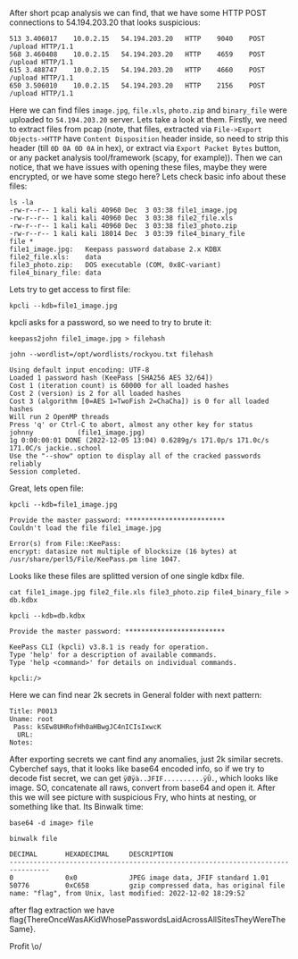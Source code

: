 After short pcap analysis we can find, that we have some HTTP	POST connections to 54.194.203.20	that looks suspicious: 

    513	3.406017	10.0.2.15	54.194.203.20	HTTP	9040	POST /upload HTTP/1.1 
    568	3.460408	10.0.2.15	54.194.203.20	HTTP	4659	POST /upload HTTP/1.1 
    615	3.488747	10.0.2.15	54.194.203.20	HTTP	4660	POST /upload HTTP/1.1 
    650	3.506010	10.0.2.15	54.194.203.20	HTTP	2156	POST /upload HTTP/1.1 
Here we can find files `image.jpg`, `file.xls`, `photo.zip` and `binary_file` were uploaded to `54.194.203.20` server. Lets take a look at them. Firstly, we need to extract files from pcap (note, that files, extracted via `File->Export Objects->HTTP` have `Content Disposition` header inside, so need to strip this header (till `0D 0A 0D 0A` in hex), or extract via `Export Packet Bytes` button, or any packet analysis tool/framework (scapy, for example)). Then we can notice, that we have issues with opening these files, maybe they were encrypted, or we have some stego here? Lets check basic info about these files:

    ls -la
    -rw-r--r-- 1 kali kali 40960 Dec  3 03:38 file1_image.jpg
    -rw-r--r-- 1 kali kali 40960 Dec  3 03:38 file2_file.xls
    -rw-r--r-- 1 kali kali 40960 Dec  3 03:38 file3_photo.zip
    -rw-r--r-- 1 kali kali 18014 Dec  3 03:39 file4_binary_file
    file *
    file1_image.jpg:   Keepass password database 2.x KDBX
    file2_file.xls:    data
    file3_photo.zip:   DOS executable (COM, 0x8C-variant)
    file4_binary_file: data

Lets try to get access to first file:

`kpcli --kdb=file1_image.jpg`

kpcli asks for a password, so we need to try to brute it:

`keepass2john file1_image.jpg > filehash`

`john --wordlist=/opt/wordlists/rockyou.txt filehash   `   

    Using default input encoding: UTF-8
    Loaded 1 password hash (KeePass [SHA256 AES 32/64])
    Cost 1 (iteration count) is 60000 for all loaded hashes
    Cost 2 (version) is 2 for all loaded hashes
    Cost 3 (algorithm [0=AES 1=TwoFish 2=ChaCha]) is 0 for all loaded hashes
    Will run 2 OpenMP threads
    Press 'q' or Ctrl-C to abort, almost any other key for status
    johnny           (file1_image.jpg)     
    1g 0:00:00:01 DONE (2022-12-05 13:04) 0.6289g/s 171.0p/s 171.0c/s 171.0C/s jackie..school
    Use the "--show" option to display all of the cracked passwords reliably
    Session completed. 
Great, lets open file:

`kpcli --kdb=file1_image.jpg`        

    Provide the master password: *************************
    Couldn't load the file file1_image.jpg
    
    Error(s) from File::KeePass:
    encrypt: datasize not multiple of blocksize (16 bytes) at /usr/share/perl5/File/KeePass.pm line 1047.

Looks like these files are splitted version of one single kdbx file. 

`cat file1_image.jpg file2_file.xls file3_photo.zip file4_binary_file > db.kdbx`

`kpcli --kdb=db.kdbx`                                  

    Provide the master password: *************************
    
    KeePass CLI (kpcli) v3.8.1 is ready for operation.
    Type 'help' for a description of available commands.
    Type 'help <command>' for details on individual commands.
    
    kpcli:/> 
Here we can find near 2k secrets in General folder with next pattern: 

    Title: P0013
    Uname: root
     Pass: kSEw8UHRofHh0aHBwgJC4nICIsIxwcK
      URL: 
    Notes: 
After exporting secrets we cant find any anomalies, just 2k similar secrets. Cyberchef says, that it looks like base64 encoded info, so if we try to decode fist secret, we can get `ÿØÿà..JFIF..........ÿÛ.`, which looks like image. SO, concatenate all raws, convert from base64 and open it. After this we will see picture with suspicious Fry, who hints at nesting, or something like that. Its Binwalk time: 

`base64 -d image> file`

`binwalk file`        

    DECIMAL       HEXADECIMAL     DESCRIPTION
    --------------------------------------------------------------------------------
    0             0x0             JPEG image data, JFIF standard 1.01
    50776         0xC658          gzip compressed data, has original file name: "flag", from Unix, last modified: 2022-12-02 18:29:52
after flag extraction we have flag{ThereOnceWasAKidWhosePasswordsLaidAcrossAllSitesTheyWereTheSame}.

Profit \o/
